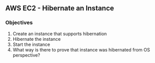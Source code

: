 ## AWS EC2 - Hibernate an Instance

### Objectives

1. Create an instance that supports hibernation
2. Hibernate the instance
3. Start the instance
4. What way is there to prove that instance was hibernated from OS perspective?
